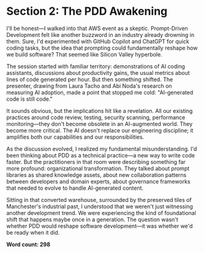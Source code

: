 # Section 2: The PDD Awakening

I'll be honest—I walked into that AWS event as a skeptic. Prompt-Driven Development felt like another buzzword in an industry already drowning in them. Sure, I'd experimented with GitHub Copilot and ChatGPT for quick coding tasks, but the idea that prompting could fundamentally reshape how we build software? That seemed like Silicon Valley hyperbole.

The session started with familiar territory: demonstrations of AI coding assistants, discussions about productivity gains, the usual metrics about lines of code generated per hour. But then something shifted. The presenter, drawing from Laura Tacho and Abi Noda's research on measuring AI adoption, made a point that stopped me cold: "AI-generated code is still code." 

It sounds obvious, but the implications hit like a revelation. All our existing practices around code review, testing, security scanning, performance monitoring—they don't become obsolete in an AI-augmented world. They become more critical. The AI doesn't replace our engineering discipline; it amplifies both our capabilities and our responsibilities.

As the discussion evolved, I realized my fundamental misunderstanding. I'd been thinking about PDD as a technical practice—a new way to write code faster. But the practitioners in that room were describing something far more profound: organizational transformation. They talked about prompt libraries as shared knowledge assets, about new collaboration patterns between developers and domain experts, about governance frameworks that needed to evolve to handle AI-generated content.

Sitting in that converted warehouse, surrounded by the preserved tiles of Manchester's industrial past, I understood that we weren't just witnessing another development trend. We were experiencing the kind of foundational shift that happens maybe once in a generation. The question wasn't whether PDD would reshape software development—it was whether we'd be ready when it did.

**Word count: 298**
